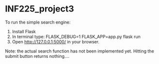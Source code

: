 # INF225_project3

To run the simple search engine: 
1. Install Flask
2. In terminal type: FLASK_DEBUG=1 FLASK_APP=app.py flask run
3. Open http://127.0.0.1:5000/ in your browser.

Note: the actual search function has not been implemented yet. Hitting the submit button returns nothing....


